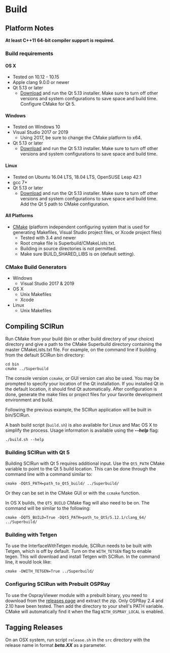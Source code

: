 # Build

## Platform Notes

**At least C++11 64-bit compiler support is required.**

### Build requirements

#### OS X
  - Tested on 10.12 - 10.15
  - Apple clang 9.0.0 or newer
  - Qt 5.13 or later
    + [Download](https://download.qt.io/archive/qt/) and run the Qt 5.13 installer.  Make sure to turn off other versions and system configurations to save space and build time.  Configure CMake for Qt 5.

#### Windows
  - Tested on Windows 10
  - Visual Studio 2017 or 2019
    + Using 2017, be sure to change the CMake platform to x64.
  - Qt 5.13 or later
    + [Download](https://download.qt.io/archive/qt/) and run the Qt 5.13 installer.  Make sure to turn off other versions and system configurations to save space and build time.


#### Linux
  - Tested on Ubuntu 16.04 LTS, 18.04 LTS, OpenSUSE Leap 42.1
  - gcc 7+
  - Qt 5.13 or later
    + [Download](https://download.qt.io/archive/qt/) and run the Qt 5.13 installer.  Make sure to turn off other versions and system configurations to save space and build time.  Add the Qt 5 path to CMake configuration.

#### All Platforms
  - [CMake](https://cmake.org/) (platform independent configuring system that is used for generating Makefiles, Visual Studio project files, or Xcode project files)
    + Tested with 3.4 and newer
    + Root cmake file is Superbuild/CMakeLists.txt.
    + Building in source directories is not permitted.
    + Make sure BUILD_SHARED_LIBS is on (default setting).

### CMake Build Generators
* Windows
  - Visual Studio 2017 & 2019
* OS X
  - Unix Makefiles
  - Xcode
* Linux
  - Unix Makefiles

## Compiling SCIRun

Run CMake from your build (bin or other build directory of your choice) directory and give a path to the CMake Superbuild directory containing the master CMakeLists.txt file.
For example, on the command line if building from the default SCIRun bin directory:

```
cd bin
cmake ../Superbuild
```

The console version `ccmake`, or GUI version can also be used.
You may be prompted to specify your location of the Qt installation.
If you installed Qt in the default location, it should find Qt automatically.
After configuration is done, generate the make files or project files for your favorite
development environment and build.

Following the previous example, the SCIRun application will be built in bin/SCIRun.

A bash build script (`build.sh`) is also available for Linux and Mac OS X to simplify the process.
Usage information is available using the ***--help*** flag:

```
./build.sh --help
```

### Building SCIRun with Qt 5

Building SCIRun with Qt 5 requires additional input. Use the `Qt5_PATH` CMake variable to point to the Qt 5 build location.  This can be done through the command line with a command similar to:
```
cmake -DQt5_PATH=path_to_Qt5_build/ ../Superbuild/
```
Or they can be set in the CMake GUI or with the `ccmake` function.

In OS X builds, the `QT5_BUILD` CMake flag will also need to be on.  The command will be similar to the following:
```
cmake -DQT5_BUILD=True -DQt5_PATH=path_to_Qt5/5.12.1/clang_64/ ../Superbuild/
```

### Building with Tetgen

To use the InterfaceWithTetgen module, SCIRun needs to be built with Tetgen, which is off by default.  Turn on the `WITH_TETGEN` flag to enable tegen.  This will download and install Tetgen with SCIRun. In the command line, it would look like:
```
cmake -DWITH_TETGEN=True ../Superbuild/
```

### Configuring SCIRun with Prebuilt OSPRay

To use the OsprayViewer module with a prebuilt binary, you need to download from the [releases page](https://github.com/ospray/OSPRay/releases) and extract the zip. Only OSPRay 2.4 and 2.10 have been tested. Then add the directory to your shell's PATH variable. CMake will automatically find it when the flag `WITH_OSPRAY_LOCAL` is enabled.

## Tagging Releases
On an OSX system, run script `release.sh` in the `src` directory with the release name in format ***beta.XX*** as a parameter.
